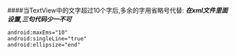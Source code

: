 ####当TextView中的文字超过10个字后,多余的字用省略号代替:
***在xml文件里面设置,三句代码少一不可***

    android:maxEms="10"
    android:singleLine="true"
    android:ellipsize="end"
